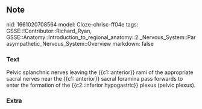 ## Note
nid: 1661020708564
model: Cloze-chrisc-ff04e
tags: GSSE::!Contributor::Richard_Ryan, GSSE::Anatomy::Introduction_to_regional_anatomy::2._Nervous_System::Parasympathetic_Nervous_System::Overview
markdown: false

### Text
<div class="toggle">
  Pelvic splanchnic nerves leaving the {{c1::anterior}} rami of the
  appropriate sacral nerves near the {{c1::anterior}} sacral
  foramina pass forwards to enter the formation of the
  {{c2::inferior hypogastric}} plexus (pelvic plexus).
</div>

### Extra

